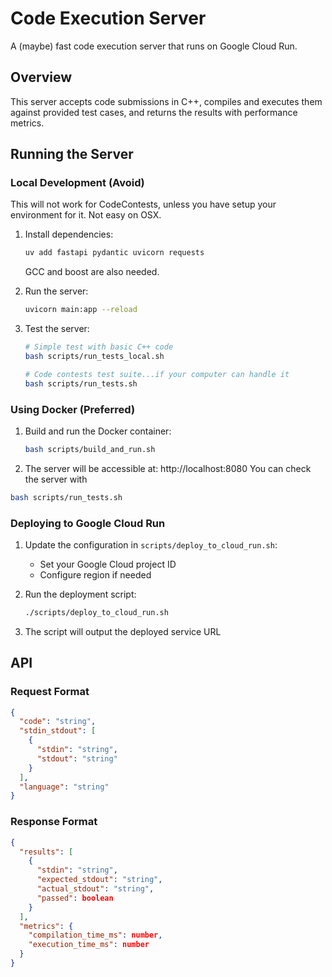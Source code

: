 # Code Execution Server

A (maybe) fast code execution server that runs on Google Cloud Run.

## Overview

This server accepts code submissions in C++, compiles and executes them against provided test cases, and returns the results with performance metrics.

## Running the Server

### Local Development (Avoid)
This will not work for CodeContests, unless you have setup your environment for it.
Not easy on OSX.

1. Install dependencies:
   ```bash
   uv add fastapi pydantic uvicorn requests
   ```
   GCC and boost are also needed.

2. Run the server:
   ```bash
   uvicorn main:app --reload
   ```

3. Test the server:
   ```bash
   # Simple test with basic C++ code
   bash scripts/run_tests_local.sh
   
   # Code contests test suite...if your computer can handle it
   bash scripts/run_tests.sh
   ```

### Using Docker (Preferred)

1. Build and run the Docker container:
   ```bash
   bash scripts/build_and_run.sh
   ```

2. The server will be accessible at: http://localhost:8080
You can check the server with
```bash
bash scripts/run_tests.sh
```

### Deploying to Google Cloud Run

1. Update the configuration in `scripts/deploy_to_cloud_run.sh`:
   - Set your Google Cloud project ID
   - Configure region if needed

2. Run the deployment script:
   ```bash
   ./scripts/deploy_to_cloud_run.sh
   ```

3. The script will output the deployed service URL

## API

### Request Format

```json
{
  "code": "string",
  "stdin_stdout": [
    {
      "stdin": "string",
      "stdout": "string"
    }
  ],
  "language": "string"
}
```

### Response Format

```json
{
  "results": [
    {
      "stdin": "string",
      "expected_stdout": "string",
      "actual_stdout": "string",
      "passed": boolean
    }
  ],
  "metrics": {
    "compilation_time_ms": number,
    "execution_time_ms": number
  }
}
```

